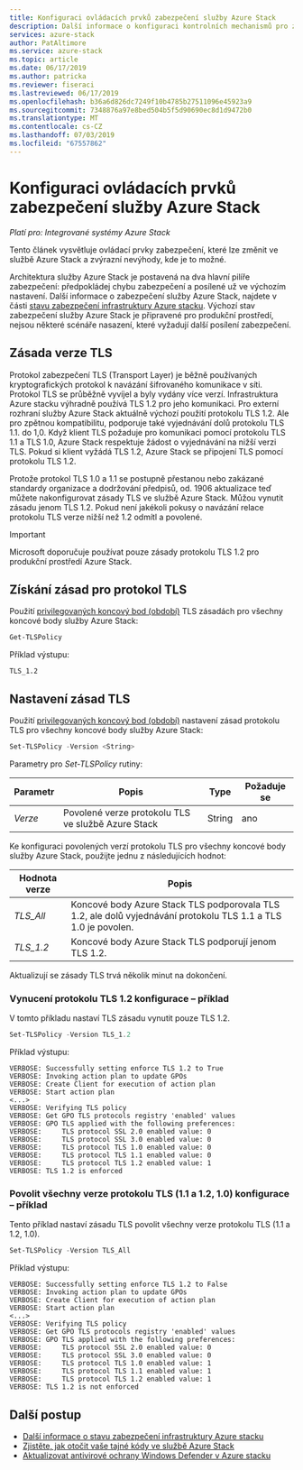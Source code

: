 ```yaml
---
title: Konfiguraci ovládacích prvků zabezpečení služby Azure Stack
description: Další informace o konfiguraci kontrolních mechanismů pro zabezpečení ve službě Azure Stack
services: azure-stack
author: PatAltimore
ms.service: azure-stack
ms.topic: article
ms.date: 06/17/2019
ms.author: patricka
ms.reviewer: fiseraci
ms.lastreviewed: 06/17/2019
ms.openlocfilehash: b36a6d826dc7249f10b4785b27511096e45923a9
ms.sourcegitcommit: 7348876a97e8bed504b5f5d90690ec8d1d9472b0
ms.translationtype: MT
ms.contentlocale: cs-CZ
ms.lasthandoff: 07/03/2019
ms.locfileid: "67557862"
---
```

# <a name="configure-azure-stack-security-controls"></a>Konfiguraci ovládacích prvků zabezpečení služby Azure Stack

*Platí pro: Integrované systémy Azure Stack*

Tento článek vysvětluje ovládací prvky zabezpečení, které lze změnit ve službě Azure Stack a zvýrazní nevýhody, kde je to možné.

Architektura služby Azure Stack je postavená na dva hlavní pilíře zabezpečení: předpokládej chybu zabezpečení a posílené už ve výchozím nastavení. Další informace o zabezpečení služby Azure Stack, najdete v části [stavu zabezpečení infrastruktury Azure stacku](azure-stack-security-foundations.md). Výchozí stav zabezpečení služby Azure Stack je připravené pro produkční prostředí, nejsou některé scénáře nasazení, které vyžadují další posílení zabezpečení.

## <a name="tls-version-policy"></a>Zásada verze TLS

Protokol zabezpečení TLS (Transport Layer) je běžně používaných kryptografických protokol k navázání šifrovaného komunikace v síti. Protokol TLS se průběžně vyvíjel a byly vydány více verzí. Infrastruktura Azure stacku výhradně používá TLS 1.2 pro jeho komunikaci. Pro externí rozhraní služby Azure Stack aktuálně výchozí použití protokolu TLS 1.2. Ale pro zpětnou kompatibilitu, podporuje také vyjednávání dolů protokolu TLS 1.1. do 1,0. Když klient TLS požaduje pro komunikaci pomocí protokolu TLS 1.1 a TLS 1.0, Azure Stack respektuje žádost o vyjednávání na nižší verzi TLS. Pokud si klient vyžádá TLS 1.2, Azure Stack se připojení TLS pomocí protokolu TLS 1.2.

Protože protokol TLS 1.0 a 1.1 se postupně přestanou nebo zakázané standardy organizace a dodržování předpisů, od. 1906 aktualizace teď můžete nakonfigurovat zásady TLS ve službě Azure Stack. Můžou vynutit zásadu jenom TLS 1.2. Pokud není jakékoli pokusy o navázání relace protokolu TLS verze nižší než 1.2 odmítl a povolené.

> [!IMPORTANT]
> Microsoft doporučuje používat pouze zásady protokolu TLS 1.2 pro produkční prostředí Azure Stack.

## <a name="get-tls-policy"></a>Získání zásad pro protokol TLS

Použití [privilegovaných koncový bod (období)](azure-stack-privileged-endpoint.md) TLS zásadách pro všechny koncové body služby Azure Stack:

```powershell
Get-TLSPolicy
```

Příklad výstupu:

    TLS_1.2

## <a name="set-tls-policy"></a>Nastavení zásad TLS

Použití [privilegovaných koncový bod (období)](azure-stack-privileged-endpoint.md) nastavení zásad protokolu TLS pro všechny koncové body služby Azure Stack:

```powershell
Set-TLSPolicy -Version <String>
```

Parametry pro *Set-TLSPolicy* rutiny:

| Parametr | Popis | Type | Požaduje se |
|---------|---------|---------|---------|
| *Verze* | Povolené verze protokolu TLS ve službě Azure Stack | String | ano|

Ke konfiguraci povolených verzí protokolu TLS pro všechny koncové body služby Azure Stack, použijte jednu z následujících hodnot:

| Hodnota verze | Popis |
|---------|---------|
| *TLS_All* | Koncové body Azure Stack TLS podporovala TLS 1.2, ale dolů vyjednávání protokolu TLS 1.1 a TLS 1.0 je povolen. |
| *TLS_1.2* | Koncové body Azure Stack TLS podporují jenom TLS 1.2. | 

Aktualizují se zásady TLS trvá několik minut na dokončení.

### <a name="enforce-tls-12-configuration-example"></a>Vynucení protokolu TLS 1.2 konfigurace – příklad

V tomto příkladu nastaví TLS zásadu vynutit pouze TLS 1.2.

```powershell
Set-TLSPolicy -Version TLS_1.2
```

Příklad výstupu:

    VERBOSE: Successfully setting enforce TLS 1.2 to True
    VERBOSE: Invoking action plan to update GPOs
    VERBOSE: Create Client for execution of action plan
    VERBOSE: Start action plan
    <...>
    VERBOSE: Verifying TLS policy
    VERBOSE: Get GPO TLS protocols registry 'enabled' values
    VERBOSE: GPO TLS applied with the following preferences:
    VERBOSE:     TLS protocol SSL 2.0 enabled value: 0
    VERBOSE:     TLS protocol SSL 3.0 enabled value: 0
    VERBOSE:     TLS protocol TLS 1.0 enabled value: 0
    VERBOSE:     TLS protocol TLS 1.1 enabled value: 0
    VERBOSE:     TLS protocol TLS 1.2 enabled value: 1
    VERBOSE: TLS 1.2 is enforced

### <a name="allow-all-versions-of-tls-12-11-and-10-configuration-example"></a>Povolit všechny verze protokolu TLS (1.1 a 1.2, 1.0) konfigurace – příklad

Tento příklad nastaví zásadu TLS povolit všechny verze protokolu TLS (1.1 a 1.2, 1.0).

```powershell
Set-TLSPolicy -Version TLS_All
```

Příklad výstupu:

    VERBOSE: Successfully setting enforce TLS 1.2 to False
    VERBOSE: Invoking action plan to update GPOs
    VERBOSE: Create Client for execution of action plan
    VERBOSE: Start action plan
    <...>
    VERBOSE: Verifying TLS policy
    VERBOSE: Get GPO TLS protocols registry 'enabled' values
    VERBOSE: GPO TLS applied with the following preferences:
    VERBOSE:     TLS protocol SSL 2.0 enabled value: 0
    VERBOSE:     TLS protocol SSL 3.0 enabled value: 0
    VERBOSE:     TLS protocol TLS 1.0 enabled value: 1
    VERBOSE:     TLS protocol TLS 1.1 enabled value: 1
    VERBOSE:     TLS protocol TLS 1.2 enabled value: 1
    VERBOSE: TLS 1.2 is not enforced

## <a name="next-steps"></a>Další postup

- [Další informace o stavu zabezpečení infrastruktury Azure stacku](azure-stack-security-foundations.md)
- [Zjistěte, jak otočit vaše tajné kódy ve službě Azure Stack](azure-stack-rotate-secrets.md)
- [Aktualizovat antivirové ochrany Windows Defender v Azure stacku](azure-stack-security-av.md)
